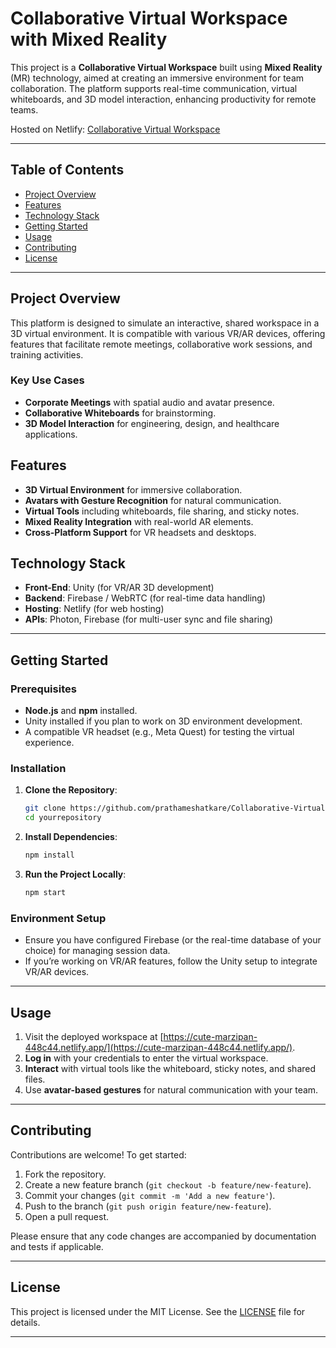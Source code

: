 

# Collaborative Virtual Workspace with Mixed Reality

This project is a **Collaborative Virtual Workspace** built using **Mixed Reality** (MR) technology, aimed at creating an immersive environment for team collaboration. The platform supports real-time communication, virtual whiteboards, and 3D model interaction, enhancing productivity for remote teams.

Hosted on Netlify: [Collaborative Virtual Workspace](https://cute-marzipan-448c44.netlify.app/)

---

## Table of Contents

- [Project Overview](#project-overview)
- [Features](#features)
- [Technology Stack](#technology-stack)
- [Getting Started](#getting-started)
- [Usage](#usage)
- [Contributing](#contributing)
- [License](#license)

---

## Project Overview

This platform is designed to simulate an interactive, shared workspace in a 3D virtual environment. It is compatible with various VR/AR devices, offering features that facilitate remote meetings, collaborative work sessions, and training activities.

### Key Use Cases
- **Corporate Meetings** with spatial audio and avatar presence.
- **Collaborative Whiteboards** for brainstorming.
- **3D Model Interaction** for engineering, design, and healthcare applications.

## Features

- **3D Virtual Environment** for immersive collaboration.
- **Avatars with Gesture Recognition** for natural communication.
- **Virtual Tools** including whiteboards, file sharing, and sticky notes.
- **Mixed Reality Integration** with real-world AR elements.
- **Cross-Platform Support** for VR headsets and desktops.

## Technology Stack

- **Front-End**: Unity (for VR/AR 3D development)
- **Backend**: Firebase / WebRTC (for real-time data handling)
- **Hosting**: Netlify (for web hosting)
- **APIs**: Photon, Firebase (for multi-user sync and file sharing)

---

## Getting Started

### Prerequisites
- **Node.js** and **npm** installed.
- Unity installed if you plan to work on 3D environment development.
- A compatible VR headset (e.g., Meta Quest) for testing the virtual experience.

### Installation

1. **Clone the Repository**:
   ```bash
   git clone https://github.com/prathameshatkare/Collaborative-Virtual-Workspace-with-Mixed-Reality.git
   cd yourrepository
   ```

2. **Install Dependencies**:
   ```bash
   npm install
   ```

3. **Run the Project Locally**:
   ```bash
   npm start
   ```

### Environment Setup

- Ensure you have configured Firebase (or the real-time database of your choice) for managing session data.
- If you’re working on VR/AR features, follow the Unity setup to integrate VR/AR devices.

---

## Usage

1. Visit the deployed workspace at [https://cute-marzipan-448c44.netlify.app/](https://cute-marzipan-448c44.netlify.app/).
2. **Log in** with your credentials to enter the virtual workspace.
3. **Interact** with virtual tools like the whiteboard, sticky notes, and shared files.
4. Use **avatar-based gestures** for natural communication with your team.

---

## Contributing

Contributions are welcome! To get started:

1. Fork the repository.
2. Create a new feature branch (`git checkout -b feature/new-feature`).
3. Commit your changes (`git commit -m 'Add a new feature'`).
4. Push to the branch (`git push origin feature/new-feature`).
5. Open a pull request.

Please ensure that any code changes are accompanied by documentation and tests if applicable.

---

## License

This project is licensed under the MIT License. See the [LICENSE](LICENSE) file for details.

--- 

